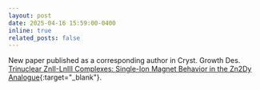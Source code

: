 ```yaml
---
layout: post
date: 2025-04-16 15:59:00-0400
inline: true
related_posts: false
---
```


New paper published as a corresponding author in Cryst. Growth Des. [Trinuclear ZnII-LnIII Complexes: Single-Ion Magnet Behavior in the Zn2Dy Analogue](https://pubs.acs.org/doi/full/10.1021/acs.cgd.5c00114){:target="_blank"}.
